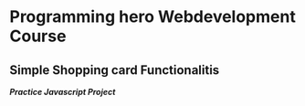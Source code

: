 # Programming hero Webdevelopment Course

 ## Simple Shopping card Functionalitis ##
 ***Practice Javascript Project***